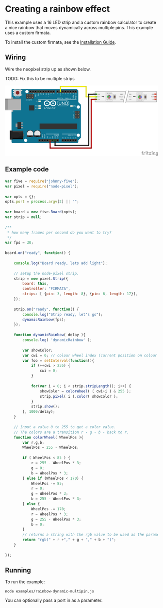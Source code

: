 # Creating a rainbow effect

This example uses a 16 LED strip and a custom rainbow calculator to create a
nice rainbow that moves dynamically across multiple pins. This example uses a custom firmata.

To install the custom firmata, see the [Installation Guide](installation.md).

## Wiring

Wire the neopixel strip up as shown below.

TODO: Fix this to be multiple strips

![Wiring diagram](breadboard/custom_firmata_bb.png)

## Example code

```js
var five = require("johnny-five");
var pixel = require("node-pixel");

var opts = {};
opts.port = process.argv[2] || "";

var board = new five.Board(opts);
var strip = null;

/**
 * how many frames per second do you want to try?
 */
var fps = 30;

board.on("ready", function() {

    console.log("Board ready, lets add light");

    // setup the node-pixel strip.
    strip = new pixel.Strip({
        board: this,
        controller: "FIRMATA",
        strips: [ {pin: 3, length: 8}, {pin: 6, length: 17}],
    });

    strip.on("ready", function() {
        console.log("Strip ready, let's go");
        dynamicRainbow(fps);
    });

    function dynamicRainbow( delay ){
        console.log( 'dynamicRainbow' );

        var showColor;
        var cwi = 0; // colour wheel index (current position on colour wheel)
        var foo = setInterval(function(){
            if (++cwi > 255) {
                cwi = 0;
            }

            for(var i = 0; i < strip.stripLength(); i++) {
                showColor = colorWheel( ( cwi+i ) & 255 );
                strip.pixel( i ).color( showColor );
            }
            strip.show();
        }, 1000/delay);
    }

    // Input a value 0 to 255 to get a color value.
    // The colors are a transition r - g - b - back to r.
    function colorWheel( WheelPos ){
        var r,g,b;
        WheelPos = 255 - WheelPos;

        if ( WheelPos < 85 ) {
            r = 255 - WheelPos * 3;
            g = 0;
            b = WheelPos * 3;
        } else if (WheelPos < 170) {
            WheelPos -= 85;
            r = 0;
            g = WheelPos * 3;
            b = 255 - WheelPos * 3;
        } else {
            WheelPos -= 170;
            r = WheelPos * 3;
            g = 255 - WheelPos * 3;
            b = 0;
        }
        // returns a string with the rgb value to be used as the parameter
        return "rgb(" + r +"," + g + "," + b + ")";
    }

});
```

## Running

To run the example:

```
node examples/rainbow-dynamic-multipin.js
```

You can optionally pass a port in as a parameter.
